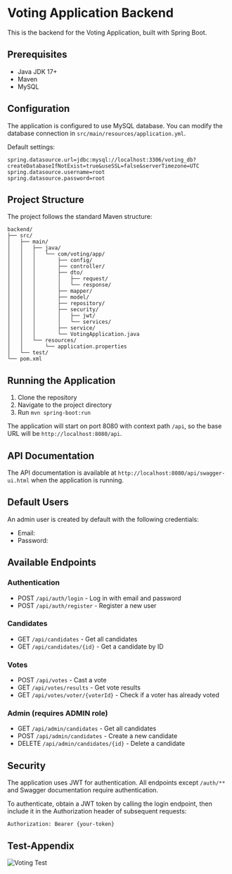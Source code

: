 
# Voting Application Backend

This is the backend for the Voting Application, built with Spring Boot.

## Prerequisites

- Java JDK 17+
- Maven
- MySQL

## Configuration

The application is configured to use MySQL database. You can modify the database connection in `src/main/resources/application.yml`.

Default settings:
```
spring.datasource.url=jdbc:mysql://localhost:3306/voting_db?createDatabaseIfNotExist=true&useSSL=false&serverTimezone=UTC
spring.datasource.username=root
spring.datasource.password=root
```

## Project Structure

The project follows the standard Maven structure:

```
backend/
├── src/
│   ├── main/
│   │   ├── java/
│   │   │   └── com/voting/app/
│   │   │       ├── config/
│   │   │       ├── controller/
│   │   │       ├── dto/
│   │   │       │   ├── request/
│   │   │       │   └── response/
│   │   │       ├── mapper/
│   │   │       ├── model/
│   │   │       ├── repository/
│   │   │       ├── security/
│   │   │       │   ├── jwt/
│   │   │       │   └── services/
│   │   │       ├── service/
│   │   │       └── VotingApplication.java
│   │   └── resources/
│   │       └── application.properties
│   └── test/
└── pom.xml
```

## Running the Application

1. Clone the repository
2. Navigate to the project directory
3. Run `mvn spring-boot:run`

The application will start on port 8080 with context path `/api`, so the base URL will be `http://localhost:8080/api`.

## API Documentation

The API documentation is available at `http://localhost:8080/api/swagger-ui.html` when the application is running.

## Default Users

An admin user is created by default with the following credentials:
- Email: 
- Password: 

## Available Endpoints

### Authentication
- POST `/api/auth/login` - Log in with email and password
- POST `/api/auth/register` - Register a new user

### Candidates
- GET `/api/candidates` - Get all candidates
- GET `/api/candidates/{id}` - Get a candidate by ID

### Votes
- POST `/api/votes` - Cast a vote
- GET `/api/votes/results` - Get vote results
- GET `/api/votes/voter/{voterId}` - Check if a voter has already voted

### Admin (requires ADMIN role)
- GET `/api/admin/candidates` - Get all candidates
- POST `/api/admin/candidates` - Create a new candidate
- DELETE `/api/admin/candidates/{id}` - Delete a candidate

## Security

The application uses JWT for authentication. All endpoints except `/auth/**` and Swagger documentation require authentication.

To authenticate, obtain a JWT token by calling the login endpoint, then include it in the Authorization header of subsequent requests:
```
Authorization: Bearer {your-token}

```
## Test-Appendix
![Voting Test](/Users/henrychijioke/Downloads/VotingTest.png)
